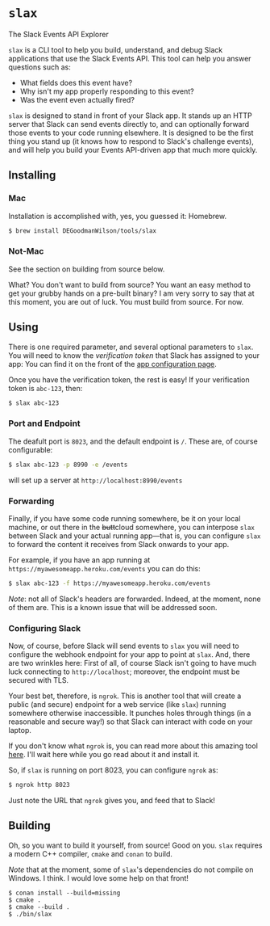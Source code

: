 # `slax`
The Slack Events API Explorer

`slax` is a CLI tool to help you build, understand, and debug Slack applications that use the Slack Events API. This tool can help you answer questions such as:

* What fields does this event have?
* Why isn't my app properly responding to this event?
* Was the event even actually fired?

`slax` is designed to stand in front of your Slack app. It stands up an HTTP server that Slack can send events directly to, and can optionally forward those events to your code running elsewhere. It is designed to be the first thing you stand up (it knows how to respond to Slack's challenge events), and will help you build your Events API-driven app that much more quickly.

## Installing

### Mac

Installation is accomplished with, yes, you guessed it: Homebrew.

```bash
$ brew install DEGoodmanWilson/tools/slax
```

### Not-Mac

See the section on building from source below.

What? You don't want to build from source? You want an easy method to get your grubby hands on a pre-built binary? I am very sorry to say that at this moment, you are out of luck. You must build from source. For now.

## Using

There is one required parameter, and several optional parameters to `slax`. You will need to know the *verification token* that Slack has assigned to your app: You can find it on the front of the [app configuration page](https://api.slack.com/apps).

Once you have the verification token, the rest is easy! If your verification token is `abc-123`, then:

```bash
$ slax abc-123
```

### Port and Endpoint

The deafult port is `8023`, and the default endpoint is `/`. These are, of course configurable:

```bash
$ slax abc-123 -p 8990 -e /events
```

will set up a server at `http://localhost:8990/events`

### Forwarding

Finally, if you have some code running somewhere, be it on your local machine, or out there in the ~~butt~~cloud somewhere, you can interpose `slax` between Slack and your actual running app—that is, you can configure `slax` to forward the content it receives from Slack onwards to your app.

For example, if you have an app running at `https://myawesomeapp.heroku.com/events` you can do this:

```bash
$ slax abc-123 -f https://myawesomeapp.heroku.com/events
```

*Note*: not all of Slack's headers are forwarded. Indeed, at the moment, none of them are. This is a known issue that will be addressed soon.

### Configuring Slack

Now, of course, before Slack will send events to `slax` you will need to configure the webhook endpoint for your app to point at `slax`. And, there are two wrinkles here: First of all, of course Slack isn't going to have much luck connecting to `http://localhost`; moreover, the endpoint must be secured with TLS.

Your best bet, therefore, is `ngrok`. This is another tool that will create a public (and secure) endpoint for a web service (like `slax`) running somewhere otherwise inaccessible. It punches holes through things (in a reasonable and secure way!) so that Slack can interact with code on your laptop.

If you don't know what `ngrok` is, you can read more about this amazing tool [here](https://ngrok.com). I'll wait here while you go read about it and install it.

So, if `slax` is running on port 8023, you can configure `ngrok` as:

```bash
$ ngrok http 8023
```

Just note the URL that `ngrok` gives you, and feed that to Slack!

## Building

Oh, so you want to build it yourself, from source! Good on you. `slax` requires a modern C++ compiler, `cmake` and `conan` to build.

*Note* that at the moment, some of `slax`'s dependencies do not compile on Windows. I think. I would love some help on that front!

```
$ conan install --build=missing
$ cmake .
$ cmake --build .
$ ./bin/slax
```
